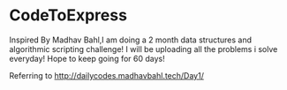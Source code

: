 # CodeToExpress

Inspired By Madhav Bahl,I am doing a 2 month data structures and algorithmic scripting challenge! I will be uploading all the problems i solve everyday! Hope to keep going for 60 days!

Referring to http://dailycodes.madhavbahl.tech/Day1/
